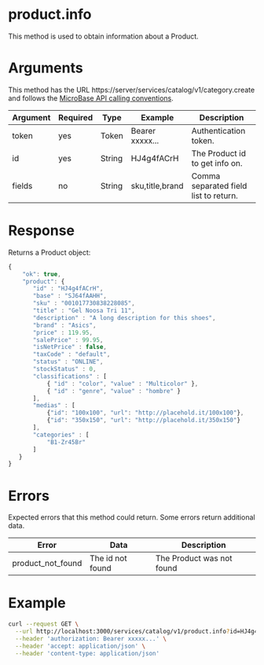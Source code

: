 # product.info

This method is used to obtain information about a Product.

# Arguments

This method has the URL https://server/services/catalog/v1/category.create and 
follows the [MicroBase API calling conventions](../calling-conventions.html).

Argument | Required | Type | Example | Description
---------|----------|------|---------|------------
token  | yes | Token  | Bearer xxxxx... | Authentication token.
id     | yes | String | HJ4g4fACrH      | The Product id to get info on.
fields | no  | String | sku,title,brand | Comma separated field list to return.

# Response

Returns a Product object:

```javascript
{
    "ok": true,
    "product": { 
       "id" : "HJ4g4fACrH", 
       "base" : "SJ64fAAHH", 
       "sku" : "001017730838228085", 
       "title" : "Gel Noosa Tri 11", 
       "description" : "A long description for this shoes", 
       "brand" : "Asics", 
       "price" : 119.95, 
       "salePrice" : 99.95, 
       "isNetPrice" : false, 
       "taxCode" : "default", 
       "status" : "ONLINE", 
       "stockStatus" : 0,
       "classifications" : [
           { "id" : "color", "value" : "Multicolor" }, 
           { "id" : "genre", "value" : "hombre" }
       ], 
       "medias" : [
           {"id": "100x100", "url": "http://placehold.it/100x100"},
           {"id": "350x150", "url": "http://placehold.it/350x150"}    
       ], 
       "categories" : [
           "B1-Zr45Br"
       ] 
   }
}
```

# Errors

Expected errors that this method could return. Some errors return additional data.

Error | Data | Description
------|------|------------
product_not_found | The id not found | The Product was not found

# Example

```bash
curl --request GET \
  --url http://localhost:3000/services/catalog/v1/product.info?id=HJ4g4fACrH \
  --header 'authorization: Bearer xxxxx...' \
  --header 'accept: application/json' \
  --header 'content-type: application/json'
```